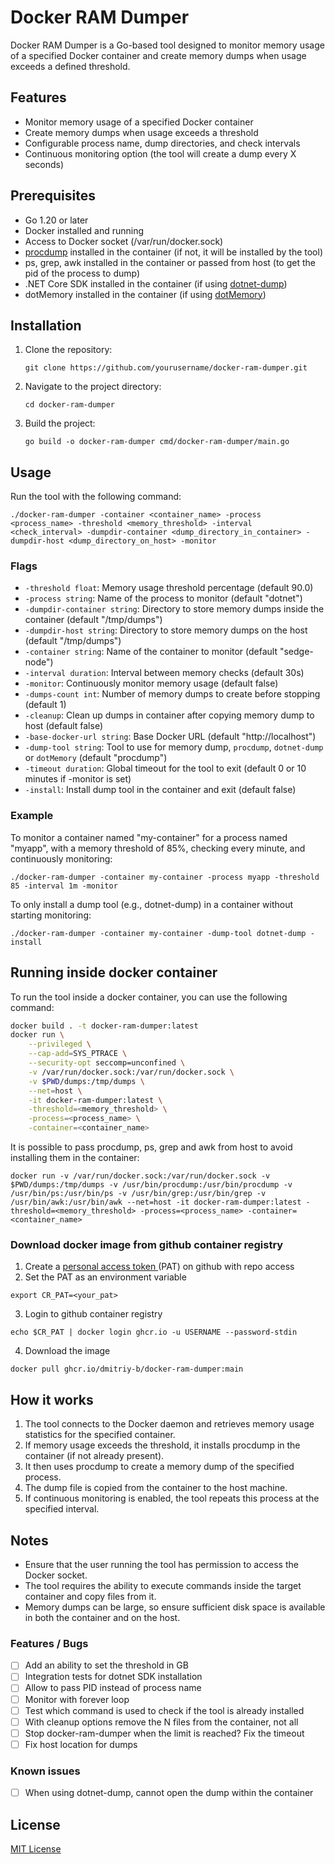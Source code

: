 # Docker RAM Dumper

Docker RAM Dumper is a Go-based tool designed to monitor memory usage of a specified Docker container and create memory dumps when usage exceeds a defined threshold.

## Features

- Monitor memory usage of a specified Docker container
- Create memory dumps when usage exceeds a threshold
- Configurable process name, dump directories, and check intervals
- Continuous monitoring option (the tool will create a dump every X seconds)

## Prerequisites

- Go 1.20 or later
- Docker installed and running
- Access to Docker socket (/var/run/docker.sock)
- [procdump](https://github.com/Sysinternals/ProcDump-for-Linux) installed in the container (if not, it will be installed by the tool)
- ps, grep, awk installed in the container or passed from host (to get the pid of the process to dump)
- .NET Core SDK installed in the container (if using [dotnet-dump](https://learn.microsoft.com/en-us/dotnet/core/diagnostics/dotnet-dump))
- dotMemory installed in the container (if using [dotMemory](https://www.jetbrains.com/help/dotmemory/))


## Installation

1. Clone the repository:
   ```
   git clone https://github.com/yourusername/docker-ram-dumper.git
   ```

2. Navigate to the project directory:
   ```
   cd docker-ram-dumper
   ```

3. Build the project:
   ```
   go build -o docker-ram-dumper cmd/docker-ram-dumper/main.go
   ```

## Usage

Run the tool with the following command:

```
./docker-ram-dumper -container <container_name> -process <process_name> -threshold <memory_threshold> -interval <check_interval> -dumpdir-container <dump_directory_in_container> -dumpdir-host <dump_directory_on_host> -monitor
```

### Flags

- `-threshold float`: Memory usage threshold percentage (default 90.0)
- `-process string`: Name of the process to monitor (default "dotnet")
- `-dumpdir-container string`: Directory to store memory dumps inside the container (default "/tmp/dumps")
- `-dumpdir-host string`: Directory to store memory dumps on the host (default "/tmp/dumps")
- `-container string`: Name of the container to monitor (default "sedge-node")
- `-interval duration`: Interval between memory checks (default 30s)
- `-monitor`: Continuously monitor memory usage (default false)
- `-dumps-count int`: Number of memory dumps to create before stopping (default 1)
- `-cleanup`: Clean up dumps in container after copying memory dump to host (default false)
- `-base-docker-url string`: Base Docker URL (default "http://localhost")
- `-dump-tool string`: Tool to use for memory dump, `procdump`, `dotnet-dump` or `dotMemory` (default "procdump")
- `-timeout duration`: Global timeout for the tool to exit (default 0 or 10 minutes if -monitor is set)
- `-install`: Install dump tool in the container and exit (default false)

### Example

To monitor a container named "my-container" for a process named "myapp", with a memory threshold of 85%, checking every minute, and continuously monitoring:

```
./docker-ram-dumper -container my-container -process myapp -threshold 85 -interval 1m -monitor
```

To only install a dump tool (e.g., dotnet-dump) in a container without starting monitoring:

```
./docker-ram-dumper -container my-container -dump-tool dotnet-dump -install
```

## Running inside docker container

To run the tool inside a docker container, you can use the following command:

```bash
docker build . -t docker-ram-dumper:latest
docker run \
    --privileged \
    --cap-add=SYS_PTRACE \
    --security-opt seccomp=unconfined \
    -v /var/run/docker.sock:/var/run/docker.sock \
    -v $PWD/dumps:/tmp/dumps \
    --net=host \
    -it docker-ram-dumper:latest \
    -threshold=<memory_threshold> \
    -process=<process_name> \
    -container=<container_name>
```

It is possible to pass procdump, ps, grep and awk from host to avoid installing them in the container:

```
docker run -v /var/run/docker.sock:/var/run/docker.sock -v $PWD/dumps:/tmp/dumps -v /usr/bin/procdump:/usr/bin/procdump -v /usr/bin/ps:/usr/bin/ps -v /usr/bin/grep:/usr/bin/grep -v /usr/bin/awk:/usr/bin/awk --net=host -it docker-ram-dumper:latest -threshold=<memory_threshold> -process=<process_name> -container=<container_name>
```

### Download docker image from github container registry

1. Create a [personal access token ](https://github.com/settings/tokens)(PAT) on github with repo access
2. Set the PAT as an environment variable

```
export CR_PAT=<your_pat>
```
3. Login to github container registry

```
echo $CR_PAT | docker login ghcr.io -u USERNAME --password-stdin
```

4. Download the image

```
docker pull ghcr.io/dmitriy-b/docker-ram-dumper:main
```

## How it works

1. The tool connects to the Docker daemon and retrieves memory usage statistics for the specified container.
2. If memory usage exceeds the threshold, it installs procdump in the container (if not already present).
3. It then uses procdump to create a memory dump of the specified process.
4. The dump file is copied from the container to the host machine.
5. If continuous monitoring is enabled, the tool repeats this process at the specified interval.

## Notes

- Ensure that the user running the tool has permission to access the Docker socket.
- The tool requires the ability to execute commands inside the target container and copy files from it.
- Memory dumps can be large, so ensure sufficient disk space is available in both the container and on the host.

### Features / Bugs

- [ ] Add an ability to set the threshold in GB
- [ ] Integration tests for dotnet SDK installation
- [ ] Allow to pass PID instead of process name
- [ ] Monitor with forever loop
- [ ] Test which command is used to check if the tool is already installed
- [ ] With cleanup options remove the N files from the container, not all
- [ ] Stop docker-ram-dumper when the limit is reached? Fix the timeout
- [ ] Fix host location for dumps

### Known issues

- [ ] When using dotnet-dump, cannot open the dump within the container

## License

[MIT License](LICENSE)

